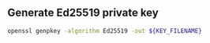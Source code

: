 
## Generate Ed25519 private key

```bash
openssl genpkey -algorithm Ed25519 -out ${KEY_FILENAME}
```
